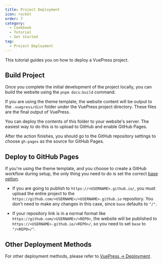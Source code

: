 ```yaml
---
title: Project Deployment
icon: rocket
order: 7
category:
  - Cookbook
  - Tutorial
  - Get Started
tag:
  - Project Deployment
---
```


This tutorial guides you on how to deploy a VuePress project.

<!-- more -->

## Build Project

Once you complete the initial development of the project locally, you can build the website using the `pnpm docs:build` command.

If you are using the theme template, the website content will be output to the `.vuepress/dist` folder under the VuePress project directory. These files are the final output of VuePress.

You can deploy the contents of this folder to your website's server. The easiest way to do this is to upload to GitHub and enable GitHub Pages.

After the action finishes, you should go to the GitHub repository settings to choose `gh-pages` as the source for GitHub Pages.

## Deploy to GitHub Pages

If you're using the theme template, and you choose to create a GitHub workflow during setup, the only thing you need to do is set the correct [base option](https://vuejs.press/reference/config.html#base).

- If you are going to publish to `https://<USERNAME>.github.io/`, you must upload the entire project to the `https://github.com/<USERNAME>/<USERNAME>.github.io` repository. You don't need to make any changes in this case, since `base` defaults to `"/"`.

- If your repository link is in a normal format like `https://github.com/<USERNAME>/<REPO>`, the website will be published to `https://<USERNAME>.github.io/<REPO>/`, so you need to set `base` to `"/<REPO>/"`.

## Other Deployment Methods

For other deployment methods, please refer to [VuePress → Deployment](https://vuejs.press/guide/deployment.html).
